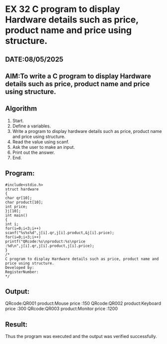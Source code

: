 # EX 32 C program to display Hardware details such as price, product name and price using structure.
## DATE:08/05/2025
## AIM:To write a C program to display Hardware details such as price, product name and price using structure.

## Algorithm
1. Start. 
2. Define a variables. 
3. Write a program to display hardware details such as price, product name and price 
using structure. 
4. Read the value using scanf. 
5. Ask the user to make an input. 
6. Print out the answer. 
7. End.  

## Program:
```
#include<stdio.h> 
struct hardware 
{ 
char qr[10]; 
char product[10]; 
int price; 
}j[10]; 
int main() 
{ 
int i; 
for(i=0;i<3;i++) 
scanf("%s%s%d",j[i].qr,j[i].product,&j[i].price); 
for(i=0;i<3;i++) 
printf("QRcode:%s\nproduct:%s\nprice :%d\n",j[i].qr,j[i].product,j[i].price);
}
/*
C program to display Hardware details such as price, product name and price using structure.
Developed by: 
RegisterNumber:  
*/
```

## Output:
QRcode:QR001
product:Mouse
price :150
QRcode:QR002
product:Keyboard
price :300
QRcode:QR003
product:Monitor
price :1200


## Result:
Thus the program was executed and the output was verified successfully.
